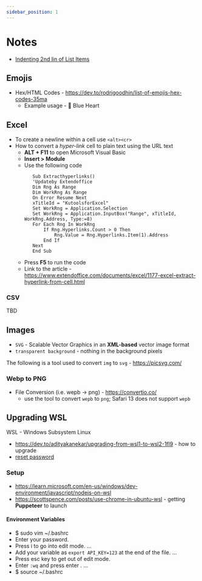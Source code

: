 ```yaml
---
sidebar_position: 1
---
```


# Notes

- [Indenting 2nd lin of List Items](https://silvawebdesigns.com/css-indenting-second-line-li-list-items/)

## Emojis
- Hex/HTML Codes - https://dev.to/rodrigoodhin/list-of-emojis-hex-codes-35ma
  - Example usage - &#x1F499; Blue Heart

## Excel

- To create a newline within a cell use `<alt><cr>`
- How to convert a *hyper-link* cell to plain text using the URL text
   - **ALT + F11** to open Microsoft Visual Basic
   - **Insert > Module**
   - Use the following code
     ```
        Sub Extracthyperlinks()
        'Updateby Extendoffice
        Dim Rng As Range
        Dim WorkRng As Range
        On Error Resume Next
        xTitleId = "KutoolsforExcel"
        Set WorkRng = Application.Selection
        Set WorkRng = Application.InputBox("Range", xTitleId, WorkRng.Address, Type:=8)
        For Each Rng In WorkRng
            If Rng.Hyperlinks.Count > 0 Then
                Rng.Value = Rng.Hyperlinks.Item(1).Address
            End If
        Next
        End Sub
     ```
  - Press **F5** to run the code
  - Link to the article - https://www.extendoffice.com/documents/excel/1177-excel-extract-hyperlink-from-cell.html

### CSV
TBD

## Images

- `SVG` - Scalable Vector Graphics in an **XML-based** vector image format
- `transparent background` - nothing in the background pixels

The following is a tool used to convert `img` to `svg` - https://picsvg.com/


### Webp to PNG

- File Conversion (i.e. wepb -> png) - https://convertio.co/
  - use the tool to convert `wepb` to `png`; Safari 13 does not support `wepb`

## Upgrading WSL
WSL - Windows Subsystem Linux

- https://dev.to/adityakanekar/upgrading-from-wsl1-to-wsl2-1fl9 - how to upgrade
- [reset password](https://itsfoss.com/reset-linux-password-wsl/)

### Setup

- https://learn.microsoft.com/en-us/windows/dev-environment/javascript/nodejs-on-wsl
- https://scottspence.com/posts/use-chrome-in-ubuntu-wsl - getting **Puppeteer** to launch

#### Environment Variables

- $ sudo vim ~/.bashrc
- Enter your password.
- Press i to go into edit mode. ...
- Add your variable as `export API_KEY=123` at the end of the file. ...
- Press esc key to get out of edit mode.
- Enter `:wq` and press enter . ...
- $ source ~/.bashrc